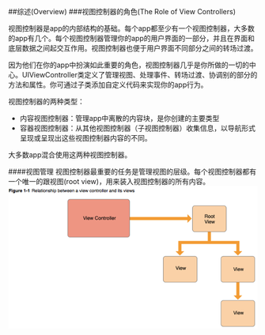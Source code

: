 ##综述(Overview)
###视图控制器的角色(The Role of View Controllers)

视图控制器是app的内部结构的基础。每个app都至少有一个视图控制器，大多数的app有几个。每个视图控制器管理你的app的用户界面的一部分，并且在界面和底层数据之间起交互作用。视图控制器也便于用户界面不同部分之间的转场过渡。

因为他们在你的app中扮演如此重要的角色，视图控制器几乎是你所做的一切的中心。UIViewController类定义了管理视图、处理事件、转场过渡、协调别的部分的方法和属性。你可通过子类添加自定义代码来实现你的app行为。

视图控制器的两种类型：
- 内容视图控制器：管理app中离散的内容块，是你创建的主要类型
- 容器视图控制器：从其他视图控制器（子视图控制器）收集信息，以导航形式呈现或呈现出这些视图控制器内容的不同。

大多数app混合使用这两种视图控制器。

####视图管理
视图控制器最重要的任务是管理视图的层级。每个视图控制器都有一个唯一的跟视图(root view)，用来装入视图控制器的所有内容。
![](/assets/Snip20161017_5.png)

